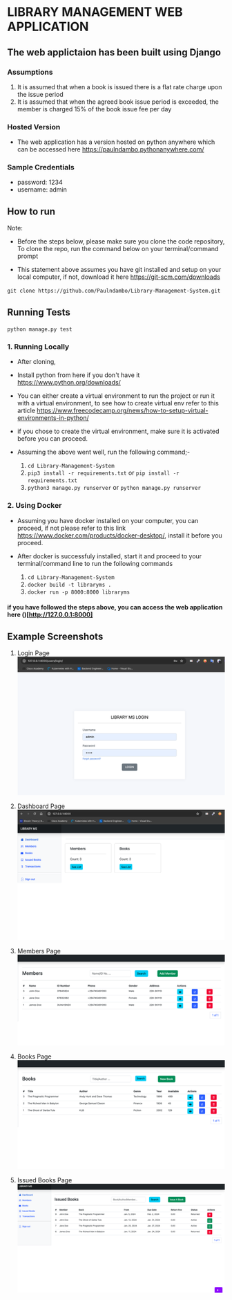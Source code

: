 # LIBRARY MANAGEMENT WEB APPLICATION

## The web applictaion has been built using Django

### Assumptions
1. It is assumed that when a book is issued there is a flat rate charge upon the issue period
2. It is assumed that when the agreed book issue period is exceeded, the member is charged 15% of the book issue fee per day

### Hosted Version
- The web application has a version hosted on python anywhere which can be accessed here <link>https://paulndambo.pythonanywhere.com/</link>

### Sample Credentials
- password: 1234
- username: admin

## How to run
Note: 
- Before the steps below, please make sure you clone the code repository,
    To clone the repo, run the command below on your terminal/command prompt

- This statement above assumes you have git installed and setup on your local computer, 
    if not, download it here <link>https://git-scm.com/downloads<link>

``git clone https://github.com/Paulndambo/Library-Management-System.git``

## Running Tests
``python manage.py test``

### 1. Running Locally
- After cloning, 
- Install python from here if you don't have it <link>https://www.python.org/downloads/</link>
- You can either create a virtual environment to run the project or run it with a virtual environment, to see how to create virtual env refer to this article <link>https://www.freecodecamp.org/news/how-to-setup-virtual-environments-in-python/</link>
- if you chose to create the virtual environment, make sure it is activated before you can proceed.

- Assuming the above went well, run the following command;-
    1. ``cd Library-Management-System``
    2. ``pip3 install -r requirements.txt`` or ``pip install -r requirements.txt``
    3. ``python3 manage.py runserver`` or ``python manage.py runserver``


### 2. Using Docker
- Assuming you have docker installed on your computer, you can proceed, if not please refer to this link <link>https://www.docker.com/products/docker-desktop/</link>, install it before you proceed.

- After docker is successfuly installed, start it and proceed to your terminal/command line to run the following commands
    1. ``cd Library-Management-System``
    2. ``docker build -t libraryms .``
    3. ``docker run -p 8000:8000 libraryms``


#### if you have followed the steps above, you can access the web application here ()[http://127.0.0.1:8000]

## Example Screenshots
1. Login Page
![Login](screenshots/login_form.png)

2. Dashboard Page
![Dashboard](screenshots/dashboard.png)

3. Members Page
![Members](screenshots/members.png)

4. Books Page
![Books](screenshots/books.png)

5. Issued Books Page
![Issued Books](screenshots/issued_books.png)